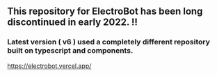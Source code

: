 ## This repository for ElectroBot has been long discontinued in early 2022. ‼️ 
### Latest version ( v6 ) used a completely different repository built on typescript and components.
https://electrobot.vercel.app/
